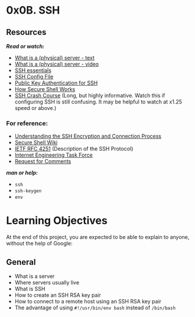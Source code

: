 # 0x0B. SSH

## Resources
***Read or watch:***

- [What is a (physical) server - text](https://intranet.alxswe.com/rltoken/dkgW9lKiBRiUZHfq0MDJuw)
- [What is a (physical) server - video](https://intranet.alxswe.com/rltoken/AxFcTdcXUCsrVp01X_EbFA)
- [SSH essentials](https://intranet.alxswe.com/rltoken/ux0eM1QU9reNyG45b0erAQ)
- [SSH Config File](https://intranet.alxswe.com/rltoken/Rc9FpSy4ZaQWPlcWLinbNw)
- [Public Key Authentication for SSH](https://intranet.alxswe.com/rltoken/tOcxk5mtkedBM0WxyDZxTw)
- [How Secure Shell Works](https://intranet.alxswe.com/rltoken/j0atjRrVfZ6F810qmPfAzA)
- [SSH Crash Course](https://intranet.alxswe.com/rltoken/FKqd8CjxExmpWGu6xGavKw) (Long, but highly informative. Watch this if configuring SSH is still confusing. It may be helpful to watch at x1.25 speed or above.)

### For reference:

- [Understanding the SSH Encryption and Connection Process](https://intranet.alxswe.com/rltoken/JB-Vi4dR3q6nF4MBhsn8kQ)
- [Secure Shell Wiki](https://intranet.alxswe.com/rltoken/SpiYWE79Yfr_vWDg42dzCw)
- [IETF RFC 4251](https://intranet.alxswe.com/rltoken/f2O0OQq9tch2MYeNAzkg5w) (Description of the SSH Protocol)
- [Internet Engineering Task Force](https://intranet.alxswe.com/rltoken/gd1W1UvB0KeJVWwM8BLvhA)
- [Request for Comments](https://intranet.alxswe.com/rltoken/jb-IrnQnUh-PsEDlbAU0Kw)

***man or help:***

- `ssh`
- `ssh-keygen`
- `env`


# Learning Objectives
At the end of this project, you are expected to be able to explain to anyone, without the help of Google:

## General
- What is a server
- Where servers usually live
- What is SSH
- How to create an SSH RSA key pair
- How to connect to a remote host using an SSH RSA key pair
- The advantage of using `#!/usr/bin/env bash` instead of `/bin/bash`

